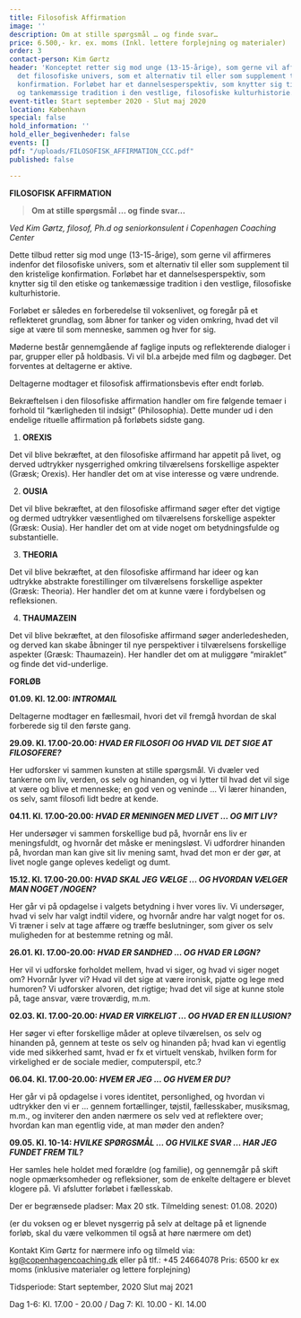 ```yaml
---
title: Filosofisk Affirmation
image: ''
description: Om at stille spørgsmål … og finde svar…
price: 6.500,- kr. ex. moms (Inkl. lettere forplejning og materialer)
order: 3
contact-person: Kim Gørtz
header: 'Konceptet retter sig mod unge (13-15-årige), som gerne vil affirmeres indenfor
  det filosofiske univers, som et alternativ til eller som supplement til den kristelige
  konfirmation. Forløbet har et dannelsesperspektiv, som knytter sig til den etiske
  og tankemæssige tradition i den vestlige, filosofiske kulturhistorie. '
event-title: Start september 2020 - Slut maj 2020
location: København
special: false
hold_information: ''
hold_eller_begivenheder: false
events: []
pdf: "/uploads/FILOSOFISK_AFFIRMATION_CCC.pdf"
published: false

---
```

**FILOSOFISK AFFIRMATION**

> **Om at stille spørgsmål … og finde svar…**

_Ved Kim Gørtz, filosof, Ph.d og seniorkonsulent i Copenhagen Coaching Center_

Dette tilbud retter sig mod unge (13-15-årige), som gerne vil affirmeres indenfor det filosofiske univers, som et alternativ til eller som supplement til den kristelige konfirmation. Forløbet har et dannelsesperspektiv, som knytter sig til den etiske og tankemæssige tradition i den vestlige, filosofiske kulturhistorie. 

Forløbet er således en forberedelse til voksenlivet, og foregår på et reflekteret grundlag, som åbner for tanker og viden omkring, hvad det vil sige at være til som menneske, sammen og hver for sig.

Møderne består gennemgående af faglige inputs og reflekterende dialoger i par, grupper eller på holdbasis. Vi vil bl.a arbejde med film og dagbøger. Det forventes at deltagerne er aktive. 

Deltagerne modtager et filosofisk affirmationsbevis efter endt forløb.

  
Bekræftelsen i den filosofiske affirmation handler om fire følgende temaer i forhold til “kærligheden til indsigt” (Philosophia). Dette munder ud i den endelige rituelle affirmation på forløbets sidste gang.

1. **OREXIS**

Det vil blive bekræftet, at den filosofiske affirmand har appetit på livet, og derved udtrykker nysgerrighed omkring tilværelsens forskellige aspekter (Græsk; Orexis). Her handler det om at vise interesse og være undrende.

2. **OUSIA**

Det vil blive bekræftet, at den filosofiske affirmand søger efter det vigtige og dermed udtrykker væsentlighed om tilværelsens forskellige aspekter (Græsk: Ousia). Her handler det om at vide noget om betydningsfulde og substantielle.

3. **THEORIA**

Det vil blive bekræftet, at den filosofiske affirmand har ideer og kan udtrykke abstrakte forestillinger om tilværelsens forskellige aspekter (Græsk: Theoria). Her handler det om at kunne være i fordybelsen og refleksionen.

4. **THAUMAZEIN**

Det vil blive bekræftet, at den filosofiske affirmand søger anderledesheden, og derved kan skabe åbninger til nye perspektiver i tilværelsens forskellige aspekter (Græsk: Thaumazein). Her handler det om at muliggøre “miraklet” og finde det vid-underlige.

**FORLØB**

**01.09. Kl. 12.00: _INTROMAIL_**

Deltagerne modtager en fællesmail, hvori det vil fremgå hvordan de skal forberede sig til den første gang.

**29.09. Kl. 17.00-20.00: _HVAD ER FILOSOFI OG HVAD VIL DET SIGE AT FILOSOFERE?_**

Her udforsker vi sammen kunsten at stille spørgsmål. Vi dvæler ved tankerne om liv, verden, os selv og hinanden, og vi lytter til hvad det vil sige at være og blive et menneske; en god ven og veninde ... Vi lærer hinanden, os selv, samt filosofi lidt bedre at kende.

**04.11. Kl. 17.00-20.00: _HVAD ER MENINGEN MED LIVET ... OG MIT LIV?_**

Her undersøger vi sammen forskellige bud på, hvornår ens liv er meningsfuldt, og hvornår det måske er meningsløst. Vi udfordrer hinanden på, hvordan man kan give sit liv mening samt, hvad det mon er der gør, at livet nogle gange opleves kedeligt og dumt.

**15.12. Kl. 17.00-20.00: _HVAD SKAL JEG VÆLGE ... OG HVORDAN VÆLGER MAN NOGET /NOGEN?_**

Her går vi på opdagelse i valgets betydning i hver vores liv. Vi undersøger, hvad vi selv har valgt indtil videre, og hvornår andre har valgt noget for os. Vi træner i selv at tage affære og træffe beslutninger, som giver os selv muligheden for at bestemme retning og mål.

**26.01. Kl. 17.00-20.00: _HVAD ER SANDHED ... OG HVAD ER LØGN?_**

Her vil vi udforske forholdet mellem, hvad vi siger, og hvad vi siger noget om? Hvornår lyver vi? Hvad vil det sige at være ironisk, pjatte og lege med humoren? Vi udforsker alvoren, det rigtige; hvad det vil sige at kunne stole på, tage ansvar, være troværdig, m.m.

**02.03. Kl. 17.00-20.00: _HVAD ER VIRKELIGT ... OG HVAD ER EN ILLUSION?_**

Her søger vi efter forskellige måder at opleve tilværelsen, os selv og hinanden på, gennem at teste os selv og hinanden på; hvad kan vi egentlig vide med sikkerhed samt, hvad er fx et virtuelt venskab, hvilken form for virkelighed er de sociale medier, computerspil, etc.?

**06.04. Kl. 17.00-20.00: _HVEM ER JEG ... OG HVEM ER DU?_**

Her går vi på opdagelse i vores identitet, personlighed, og hvordan vi udtrykker den vi er ... gennem fortællinger, tøjstil, fællesskaber, musiksmag, m.m., og inviterer den anden nærmere os selv ved at reflektere over; hvordan kan man egentlig vide, at man møder den anden?

**09.05. Kl. 10-14: _HVILKE SPØRGSMÅL ... OG HVILKE SVAR ... HAR JEG FUNDET FREM TIL?_**

Her samles hele holdet med forældre (og familie), og gennemgår på skift nogle opmærksomheder og refleksioner, som de enkelte deltagere er blevet klogere på. Vi afslutter forløbet i fællesskab.

Der er begrænsede pladser: Max 20 stk. Tilmelding senest: 01.08. 2020)

(er du voksen og er blevet nysgerrig på selv at deltage på et lignende forløb, skal du være velkommen til også at høre nærmere om det)

Kontakt Kim Gørtz for nærmere info og tilmeld via: [kg@copenhagencoaching.dk](mailto:kg@copenhagencoaching.dk) eller på tlf.: +45 24664078 Pris: 6500 kr ex moms (inklusive materialer og lettere forplejning)

Tidsperiode: Start september, 2020 Slut maj 2021 

Dag 1-6: Kl. 17.00 - 20.00 / Dag 7: Kl. 10.00 - Kl. 14.00
